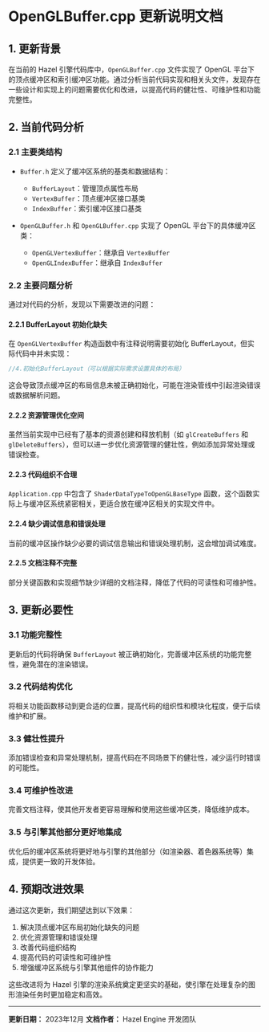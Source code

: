 # OpenGLBuffer.cpp 更新说明文档

## 1. 更新背景

在当前的 Hazel 引擎代码库中，`OpenGLBuffer.cpp` 文件实现了 OpenGL 平台下的顶点缓冲区和索引缓冲区功能。通过分析当前代码实现和相关头文件，发现存在一些设计和实现上的问题需要优化和改进，以提高代码的健壮性、可维护性和功能完整性。

## 2. 当前代码分析

### 2.1 主要类结构

- `Buffer.h` 定义了缓冲区系统的基类和数据结构：
  - `BufferLayout`：管理顶点属性布局
  - `VertexBuffer`：顶点缓冲区接口基类
  - `IndexBuffer`：索引缓冲区接口基类

- `OpenGLBuffer.h` 和 `OpenGLBuffer.cpp` 实现了 OpenGL 平台下的具体缓冲区类：
  - `OpenGLVertexBuffer`：继承自 `VertexBuffer`
  - `OpenGLIndexBuffer`：继承自 `IndexBuffer`

### 2.2 主要问题分析

通过对代码的分析，发现以下需要改进的问题：

#### 2.2.1 BufferLayout 初始化缺失

在 `OpenGLVertexBuffer` 构造函数中有注释说明需要初始化 BufferLayout，但实际代码中并未实现：

```cpp
//4.初始化BufferLayout（可以根据实际需求设置具体的布局）
```

这会导致顶点缓冲区的布局信息未被正确初始化，可能在渲染管线中引起渲染错误或数据解析问题。

#### 2.2.2 资源管理优化空间

虽然当前实现中已经有了基本的资源创建和释放机制（如 `glCreateBuffers` 和 `glDeleteBuffers`），但可以进一步优化资源管理的健壮性，例如添加异常处理或错误检查。

#### 2.2.3 代码组织不合理

`Application.cpp` 中包含了 `ShaderDataTypeToOpenGLBaseType` 函数，这个函数实际上与缓冲区系统紧密相关，更适合放在缓冲区相关的实现文件中。

#### 2.2.4 缺少调试信息和错误处理

当前的缓冲区操作缺少必要的调试信息输出和错误处理机制，这会增加调试难度。

#### 2.2.5 文档注释不完整

部分关键函数和实现细节缺少详细的文档注释，降低了代码的可读性和可维护性。

## 3. 更新必要性

### 3.1 功能完整性

更新后的代码将确保 `BufferLayout` 被正确初始化，完善缓冲区系统的功能完整性，避免潜在的渲染错误。

### 3.2 代码结构优化

将相关功能函数移动到更合适的位置，提高代码的组织性和模块化程度，便于后续维护和扩展。

### 3.3 健壮性提升

添加错误检查和异常处理机制，提高代码在不同场景下的健壮性，减少运行时错误的可能性。

### 3.4 可维护性改进

完善文档注释，使其他开发者更容易理解和使用这些缓冲区类，降低维护成本。

### 3.5 与引擎其他部分更好地集成

优化后的缓冲区系统将更好地与引擎的其他部分（如渲染器、着色器系统等）集成，提供更一致的开发体验。

## 4. 预期改进效果

通过这次更新，我们期望达到以下效果：

1. 解决顶点缓冲区布局初始化缺失的问题
2. 优化资源管理和错误处理
3. 改善代码组织结构
4. 提高代码的可读性和可维护性
5. 增强缓冲区系统与引擎其他组件的协作能力

这些改进将为 Hazel 引擎的渲染系统奠定更坚实的基础，使引擎在处理复杂的图形渲染任务时更加稳定和高效。

---

**更新日期：** 2023年12月
**文档作者：** Hazel Engine 开发团队